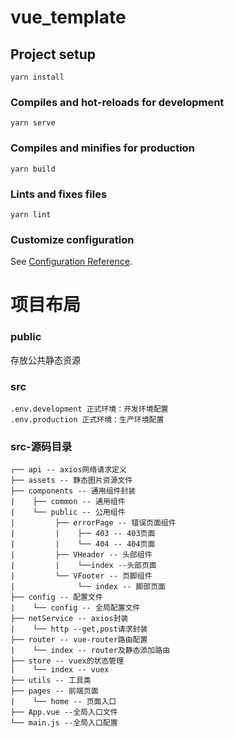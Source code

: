 # vue_template

## Project setup

```
yarn install
```

### Compiles and hot-reloads for development

```
yarn serve
```

### Compiles and minifies for production

```
yarn build
```

### Lints and fixes files

```
yarn lint
```

### Customize configuration

See [Configuration Reference](https://cli.vuejs.org/config/).

# 项目布局

### public

存放公共静态资源

### src

```
.env.development 正式环境：开发环境配置
.env.production 正式环境：生产环境配置
```

### src-源码目录

```
┌── api -- axios网络请求定义
├── assets -- 静态图片资源文件
├── components -- 通用组件封装
|    ├── common -- 通用组件
|    └── public -- 公用组件
|         ├── errorPage -- 错误页面组件
|         |    ├── 403 -- 403页面
|         |    └── 404 -- 404页面
|         ├── VHeader -- 头部组件
|         |    └──index --头部页面
|         └── VFooter -- 页脚组件
|              └── index -- 脚部页面
├── config -- 配置文件
|    └── config -- 全局配置文件
├── netService -- axios封装
|    └── http --get,post请求封装
├── router -- vue-router路由配置
|    └── index -- router及静态添加路由
├── store -- vuex的状态管理
|    └── index -- vuex
├── utils -- 工具类
├── pages -- 前端页面
|    └── home -- 页面入口
├── App.vue --全局入口文件
└── main.js --全局入口配置

```
